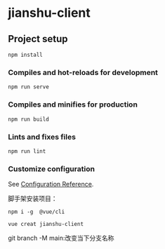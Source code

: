 <!--
 * @Descripttion: 
 * @version: 
 * @Author: CoderHD
 * @Date: 2021-10-26 13:35:50
 * @LastEditors: CoderHD
 * @LastEditTime: 2021-10-27 02:08:45
-->
# jianshu-client

## Project setup
```
npm install
```

### Compiles and hot-reloads for development
```
npm run serve
```

### Compiles and minifies for production
```
npm run build
```

### Lints and fixes files
```
npm run lint
```

### Customize configuration
See [Configuration Reference](https://cli.vuejs.org/config/).



脚手架安装项目：

`npm i -g  @vue/cli`

`vue creat jianshu-client`


git branch -M main:改变当下分支名称
